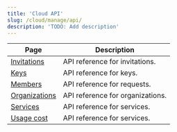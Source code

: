 ```yaml
---
title: 'Cloud API'
slug: /cloud/manage/api/
description: 'TODO: Add description'
---
```


| Page                                                           | Description                      |
|----------------------------------------------------------------|----------------------------------|
| [Invitations](/cloud/manage/api/invitations-api-reference)     | API reference for invitations.   |
| [Keys](/cloud/manage/api/keys-api-reference)                   | API reference for keys.          |
| [Members](/cloud/manage/api/members-api-reference)             | API reference for requests.      |
| [Organizations](/cloud/manage/api/organizations-api-reference) | API reference for organizations. |
| [Services](/cloud/manage/api/services-api-reference)           | API reference for services.      |
| [Usage cost](/cloud/manage/api/usageCost-api-reference)        | API reference for services.      |